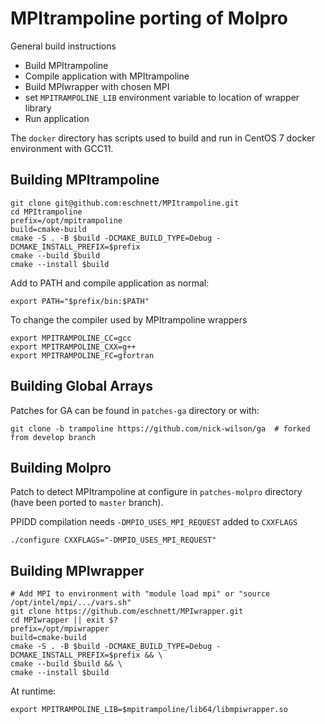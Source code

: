 # MPItrampoline porting of Molpro

General build instructions
* Build MPItrampoline
* Compile application with MPItrampoline
* Build MPIwrapper with chosen MPI
* set ```MPITRAMPOLINE_LIB``` environment variable to location of wrapper library
* Run application

The ```docker``` directory has scripts used to build and run in CentOS 7 docker environment with GCC11.

## Building MPItrampoline
```
git clone git@github.com:eschnett/MPItrampoline.git
cd MPItrampoline
prefix=/opt/mpitrampoline
build=cmake-build
cmake -S . -B $build -DCMAKE_BUILD_TYPE=Debug -DCMAKE_INSTALL_PREFIX=$prefix
cmake --build $build
cmake --install $build
```
Add to PATH and compile application as normal:
```
export PATH="$prefix/bin:$PATH"
```
To change the compiler used by MPItrampoline wrappers
```
export MPITRAMPOLINE_CC=gcc
export MPITRAMPOLINE_CXX=g++
export MPITRAMPOLINE_FC=gfortran
```

## Building Global Arrays
Patches for GA can be found in ```patches-ga``` directory or with:
```
git clone -b trampoline https://github.com/nick-wilson/ga  # forked from develop branch
```

## Building Molpro
Patch to detect MPItrampoline at configure in ```patches-molpro``` directory (have been ported to ```master``` branch).

PPIDD compilation needs ```-DMPIO_USES_MPI_REQUEST``` added to ```CXXFLAGS```
```
./configure CXXFLAGS="-DMPIO_USES_MPI_REQUEST"
```

## Building MPIwrapper
```
# Add MPI to environment with "module load mpi" or "source /opt/intel/mpi/.../vars.sh"
git clone https://github.com/eschnett/MPIwrapper.git
cd MPIwrapper || exit $?
prefix=/opt/mpiwrapper
build=cmake-build
cmake -S . -B $build -DCMAKE_BUILD_TYPE=Debug -DCMAKE_INSTALL_PREFIX=$prefix && \
cmake --build $build && \
cmake --install $build
```
At runtime:
```
export MPITRAMPOLINE_LIB=$mpitrampoline/lib64/libmpiwrapper.so
```
